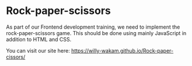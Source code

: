 # Rock-paper-scissors
As part of our Frontend development training, we need to implement the rock-paper-scissors game. This should be done using mainly JavaScript in addition to HTML and CSS.

You can visit our site here: https://willy-wakam.github.io/Rock-paper-cissors/
